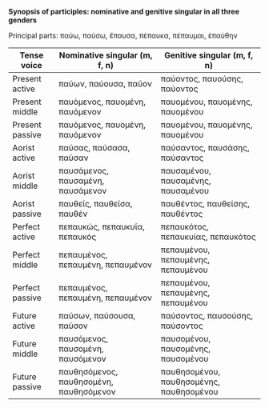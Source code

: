
**Synopsis of participles: nominative and genitive singular in all three genders**

Principal parts: παύω, παύσω, ἔπαυσα, πέπαυκα, πέπαυμαι, ἐπαύθην

| Tense voice | Nominative singular (m, f, n) | Genitive singular (m, f, n)|
| --- | --- | --- |
| Present active |παύων, παύουσα, παῦον | παύοντος, παυούσης, παύοντος |
| Present middle |παυόμενος, παυομένη, παυόμενον | παυομένου, παυομένης, παυομένου |
| Present passive |παυόμενος, παυομένη, παυόμενον | παυομένου, παυομένης, παυομένου |
| Aorist active |παύσας, παύσασα, παῦσαν | παύσαντος, παυσάσης, παύσαντος |
| Aorist middle |παυσάμενος, παυσαμένη, παυσάμενον | παυσαμένου, παυσαμένης, παυσαμένου |
| Aorist passive |παυθεῖς, παυθεῖσα, παυθέν | παυθέντος, παυθείσης, παυθέντος |
| Perfect active |πεπαυκώς, πεπαυκυῖα, πεπαυκός | πεπαυκότος, πεπαυκυίας, πεπαυκότος |
| Perfect middle |πεπαυμένος, πεπαυμένη, πεπαυμένον | πεπαυμένου, πεπαυμένης, πεπαυμένου |
| Perfect passive |πεπαυμένος, πεπαυμένη, πεπαυμένον | πεπαυμένου, πεπαυμένης, πεπαυμένου |
| Future active |παύσων, παύσουσα, παῦσον | παύσοντος, παυσούσης, παύσοντος |
| Future middle |παυσόμενος, παυσομένη, παυσόμενον | παυσομένου, παυσομένης, παυσομένου |
| Future passive |παυθησόμενος, παυθησομένη, παυθησόμενον | παυθησομένου, παυθησομένης, παυθησομένου |

